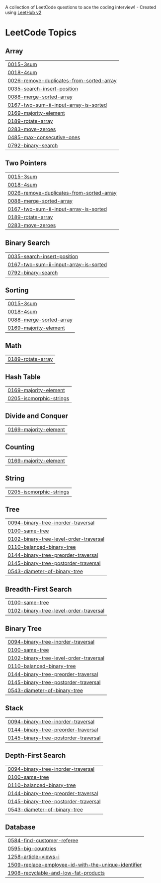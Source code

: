 A collection of LeetCode questions to ace the coding interview! - Created using [LeetHub v2](https://github.com/arunbhardwaj/LeetHub-2.0)
<!---LeetCode Topics Start-->
# LeetCode Topics
## Array
|  |
| ------- |
| [0015-3sum](https://github.com/Riya-023/DSA/tree/master/0015-3sum) |
| [0018-4sum](https://github.com/Riya-023/DSA/tree/master/0018-4sum) |
| [0026-remove-duplicates-from-sorted-array](https://github.com/Riya-023/DSA/tree/master/0026-remove-duplicates-from-sorted-array) |
| [0035-search-insert-position](https://github.com/Riya-023/DSA/tree/master/0035-search-insert-position) |
| [0088-merge-sorted-array](https://github.com/Riya-023/DSA/tree/master/0088-merge-sorted-array) |
| [0167-two-sum-ii-input-array-is-sorted](https://github.com/Riya-023/DSA/tree/master/0167-two-sum-ii-input-array-is-sorted) |
| [0169-majority-element](https://github.com/Riya-023/DSA/tree/master/0169-majority-element) |
| [0189-rotate-array](https://github.com/Riya-023/DSA/tree/master/0189-rotate-array) |
| [0283-move-zeroes](https://github.com/Riya-023/DSA/tree/master/0283-move-zeroes) |
| [0485-max-consecutive-ones](https://github.com/Riya-023/DSA/tree/master/0485-max-consecutive-ones) |
| [0792-binary-search](https://github.com/Riya-023/DSA/tree/master/0792-binary-search) |
## Two Pointers
|  |
| ------- |
| [0015-3sum](https://github.com/Riya-023/DSA/tree/master/0015-3sum) |
| [0018-4sum](https://github.com/Riya-023/DSA/tree/master/0018-4sum) |
| [0026-remove-duplicates-from-sorted-array](https://github.com/Riya-023/DSA/tree/master/0026-remove-duplicates-from-sorted-array) |
| [0088-merge-sorted-array](https://github.com/Riya-023/DSA/tree/master/0088-merge-sorted-array) |
| [0167-two-sum-ii-input-array-is-sorted](https://github.com/Riya-023/DSA/tree/master/0167-two-sum-ii-input-array-is-sorted) |
| [0189-rotate-array](https://github.com/Riya-023/DSA/tree/master/0189-rotate-array) |
| [0283-move-zeroes](https://github.com/Riya-023/DSA/tree/master/0283-move-zeroes) |
## Binary Search
|  |
| ------- |
| [0035-search-insert-position](https://github.com/Riya-023/DSA/tree/master/0035-search-insert-position) |
| [0167-two-sum-ii-input-array-is-sorted](https://github.com/Riya-023/DSA/tree/master/0167-two-sum-ii-input-array-is-sorted) |
| [0792-binary-search](https://github.com/Riya-023/DSA/tree/master/0792-binary-search) |
## Sorting
|  |
| ------- |
| [0015-3sum](https://github.com/Riya-023/DSA/tree/master/0015-3sum) |
| [0018-4sum](https://github.com/Riya-023/DSA/tree/master/0018-4sum) |
| [0088-merge-sorted-array](https://github.com/Riya-023/DSA/tree/master/0088-merge-sorted-array) |
| [0169-majority-element](https://github.com/Riya-023/DSA/tree/master/0169-majority-element) |
## Math
|  |
| ------- |
| [0189-rotate-array](https://github.com/Riya-023/DSA/tree/master/0189-rotate-array) |
## Hash Table
|  |
| ------- |
| [0169-majority-element](https://github.com/Riya-023/DSA/tree/master/0169-majority-element) |
| [0205-isomorphic-strings](https://github.com/Riya-023/DSA/tree/master/0205-isomorphic-strings) |
## Divide and Conquer
|  |
| ------- |
| [0169-majority-element](https://github.com/Riya-023/DSA/tree/master/0169-majority-element) |
## Counting
|  |
| ------- |
| [0169-majority-element](https://github.com/Riya-023/DSA/tree/master/0169-majority-element) |
## String
|  |
| ------- |
| [0205-isomorphic-strings](https://github.com/Riya-023/DSA/tree/master/0205-isomorphic-strings) |
## Tree
|  |
| ------- |
| [0094-binary-tree-inorder-traversal](https://github.com/Riya-023/DSA/tree/master/0094-binary-tree-inorder-traversal) |
| [0100-same-tree](https://github.com/Riya-023/DSA/tree/master/0100-same-tree) |
| [0102-binary-tree-level-order-traversal](https://github.com/Riya-023/DSA/tree/master/0102-binary-tree-level-order-traversal) |
| [0110-balanced-binary-tree](https://github.com/Riya-023/DSA/tree/master/0110-balanced-binary-tree) |
| [0144-binary-tree-preorder-traversal](https://github.com/Riya-023/DSA/tree/master/0144-binary-tree-preorder-traversal) |
| [0145-binary-tree-postorder-traversal](https://github.com/Riya-023/DSA/tree/master/0145-binary-tree-postorder-traversal) |
| [0543-diameter-of-binary-tree](https://github.com/Riya-023/DSA/tree/master/0543-diameter-of-binary-tree) |
## Breadth-First Search
|  |
| ------- |
| [0100-same-tree](https://github.com/Riya-023/DSA/tree/master/0100-same-tree) |
| [0102-binary-tree-level-order-traversal](https://github.com/Riya-023/DSA/tree/master/0102-binary-tree-level-order-traversal) |
## Binary Tree
|  |
| ------- |
| [0094-binary-tree-inorder-traversal](https://github.com/Riya-023/DSA/tree/master/0094-binary-tree-inorder-traversal) |
| [0100-same-tree](https://github.com/Riya-023/DSA/tree/master/0100-same-tree) |
| [0102-binary-tree-level-order-traversal](https://github.com/Riya-023/DSA/tree/master/0102-binary-tree-level-order-traversal) |
| [0110-balanced-binary-tree](https://github.com/Riya-023/DSA/tree/master/0110-balanced-binary-tree) |
| [0144-binary-tree-preorder-traversal](https://github.com/Riya-023/DSA/tree/master/0144-binary-tree-preorder-traversal) |
| [0145-binary-tree-postorder-traversal](https://github.com/Riya-023/DSA/tree/master/0145-binary-tree-postorder-traversal) |
| [0543-diameter-of-binary-tree](https://github.com/Riya-023/DSA/tree/master/0543-diameter-of-binary-tree) |
## Stack
|  |
| ------- |
| [0094-binary-tree-inorder-traversal](https://github.com/Riya-023/DSA/tree/master/0094-binary-tree-inorder-traversal) |
| [0144-binary-tree-preorder-traversal](https://github.com/Riya-023/DSA/tree/master/0144-binary-tree-preorder-traversal) |
| [0145-binary-tree-postorder-traversal](https://github.com/Riya-023/DSA/tree/master/0145-binary-tree-postorder-traversal) |
## Depth-First Search
|  |
| ------- |
| [0094-binary-tree-inorder-traversal](https://github.com/Riya-023/DSA/tree/master/0094-binary-tree-inorder-traversal) |
| [0100-same-tree](https://github.com/Riya-023/DSA/tree/master/0100-same-tree) |
| [0110-balanced-binary-tree](https://github.com/Riya-023/DSA/tree/master/0110-balanced-binary-tree) |
| [0144-binary-tree-preorder-traversal](https://github.com/Riya-023/DSA/tree/master/0144-binary-tree-preorder-traversal) |
| [0145-binary-tree-postorder-traversal](https://github.com/Riya-023/DSA/tree/master/0145-binary-tree-postorder-traversal) |
| [0543-diameter-of-binary-tree](https://github.com/Riya-023/DSA/tree/master/0543-diameter-of-binary-tree) |
## Database
|  |
| ------- |
| [0584-find-customer-referee](https://github.com/Riya-023/DSA/tree/master/0584-find-customer-referee) |
| [0595-big-countries](https://github.com/Riya-023/DSA/tree/master/0595-big-countries) |
| [1258-article-views-i](https://github.com/Riya-023/DSA/tree/master/1258-article-views-i) |
| [1509-replace-employee-id-with-the-unique-identifier](https://github.com/Riya-023/DSA/tree/master/1509-replace-employee-id-with-the-unique-identifier) |
| [1908-recyclable-and-low-fat-products](https://github.com/Riya-023/DSA/tree/master/1908-recyclable-and-low-fat-products) |
<!---LeetCode Topics End-->